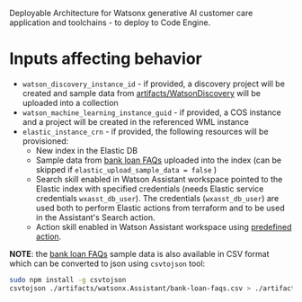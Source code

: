Deployable Architecture for Watsonx generative AI customer care application and toolchains - to deploy to Code Engine.

# Inputs affecting behavior

* `watson_discovery_instance_id` - if provided, a discovery project will be created and sample data from [artifacts/WatsonDiscovery](artifacts/WatsonDiscovery) will be uploaded into a collection
* `watson_machine_learning_instance_guid` - if provided, a COS instance and a project will be created in the referenced WML instance
* `elastic_instance_crn` - if provided, the following resources will be provisioned:
  * New index in the Elastic DB
  * Sample data from [bank loan FAQs](artifacts/watsonx.Assistant/bank-loan-faqs.json) uploaded into the index (can be skipped if `elastic_upload_sample_data = false` )
  * Search skill enabled in Watson Assistant workspace pointed to the Elastic index with specified credentials (needs Elastic service credentials `wxasst_db_user`). The credentials (`wxasst_db_user`) are used both to perform Elastic actions from terraform and to be used in the Assistant's Search action.
  * Action skill enabled in Watson Assistant workspace using [predefined action](artifacts/watsonx.Assistant/wxa-conv-srch-es-v1.json). 

**NOTE**: the [bank loan FAQs](artifacts/watsonx.Assistant/bank-loan-faqs.csv) sample data is also available in CSV format which can be converted to json using `csvtojson` tool:
```bash
sudo npm install -g csvtojson
csvtojson ./artifacts/watsonx.Assistant/bank-loan-faqs.csv > ./artifacts/watsonx.Assistant/bank-loan-faqs.json
```
